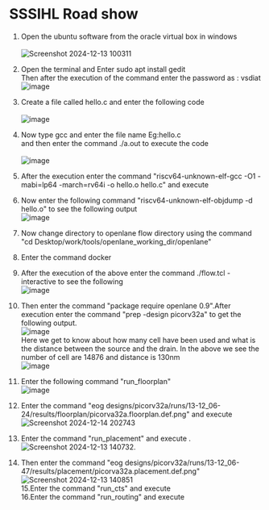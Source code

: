 # SSSIHL Road show
 
1. Open the ubuntu software from the oracle virtual box in windows <br /> <br />
![Screenshot 2024-12-13 100311](https://github.com/user-attachments/assets/1e43c276-b44b-4370-8dfc-cf3b2faac189) <br />
2. Open the terminal and Enter sudo apt install gedit <br /> Then after the execution of the command enter the password as : vsdiat <br />
![image](https://github.com/user-attachments/assets/22dedc56-cdb7-4fe2-b1ab-eb38ace7ef85)<br />
3. Create a file called hello.c and enter  the following code  <br />  <br />
![image](https://github.com/user-attachments/assets/dc4c1eaa-562c-4503-bb5d-09311979c8dc)<br />
4. Now type gcc and enter the file name Eg:hello.c <br /> and then enter the command ./a.out to execute the code <br /><br />
![image](https://github.com/user-attachments/assets/2b3422c1-e714-4896-8db3-a3116115e1e8)<br />
5. After the execution enter the command "riscv64-unknown-elf-gcc -O1 -mabi=lp64 -march=rv64i -o hello.o hello.c" and execute<br />
6. Now enter the following command "riscv64-unknown-elf-objdump -d hello.o" to see the following output<br />
![image](https://github.com/user-attachments/assets/36fee32a-dc81-4431-8c1d-6ce3abb6de86)<br />
7. Now change directory to openlane flow directory using the command "cd Desktop/work/tools/openlane_working_dir/openlane"<br />
8. Enter the command docker<br />
9. After the execution of the above enter the command ./flow.tcl -interactive to see the following<br />
![image](https://github.com/user-attachments/assets/02a97152-e0a1-4933-bd7b-5d02d132d0f5)<br />
10. Then enter the command "package require openlane 0.9".After execution enter the command "prep -design picorv32a" to get the following output.<br />
![image](https://github.com/user-attachments/assets/821211e1-742e-46e7-a6fb-da36abaedf17)<br />
Here we get to know about how many cell have been used and what is the distance between the source and the drain. In the above we see the number of cell are 14876 and distance is 130nm<br />
![image](https://github.com/user-attachments/assets/b8fc2379-c271-488e-9c0d-c4f5ca76bae6)<br />
11. Enter the following command "run_floorplan"<br />
![image](https://github.com/user-attachments/assets/4a811e73-ad25-4bf5-8da8-63aaf000ffd3)<br />
12. Enter the command "eog designs/picorv32a/runs/13-12_06-24/results/floorplan/picorva32a.floorplan.def.png" and execute <br />
![Screenshot 2024-12-14 202743](https://github.com/user-attachments/assets/8c822e76-536e-4d57-852d-0119ec4513c9)<br />
13. Enter the command "run_placement" and execute .<br />
![Screenshot 2024-12-13 140732](https://github.com/user-attachments/assets/388b5d3b-03af-43af-a235-36f8d3b368cf).<br />

14. Then enter the command "eog designs/picorv32a/runs/13-12_06-47/results/placement/picorva32a.placement.def.png"<br />
![Screenshot 2024-12-13 140851](https://github.com/user-attachments/assets/7e8730c0-d4b4-4fcf-bde1-b296d42c1ed4)<br />
15.Enter the command "run_cts" and execute<br />
16.Enter the command "run_routing" and execute<br />


